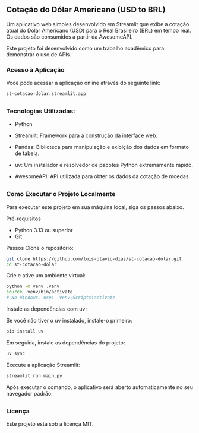 ## Cotação do Dólar Americano (USD to BRL)

Um aplicativo web simples desenvolvido em Streamlit que exibe a cotação atual do Dólar Americano (USD) para o Real Brasileiro (BRL) em tempo real. Os dados são consumidos a partir da AwesomeAPI.

Este projeto foi desenvolvido como um trabalho acadêmico para demonstrar o uso de APIs.

### Acesso à Aplicação

Você pode acessar a aplicação online através do seguinte link:

``st-cotacao-dolar.streamlit.app``

##

### Tecnologias Utilizadas:

  - Python

  - Streamlit: Framework para a construção da interface web.

  - Pandas: Biblioteca para manipulação e exibição dos dados em formato de tabela.

  - uv: Um instalador e resolvedor de pacotes Python extremamente rápido.

  - AwesomeAPI: API utilizada para obter os dados da cotação de moedas.

##
    
### Como Executar o Projeto Localmente

Para executar este projeto em sua máquina local, siga os passos abaixo.

Pré-requisitos

  - Python 3.13 ou superior
  - Git

Passos
    Clone o repositório:

``` bash
git clone https://github.com/luis-otavio-dias/st-cotacao-dolar.git
cd st-cotacao-dolar
```

Crie e ative um ambiente virtual:

``` bash
python -m venv .venv
source .venv/bin/activate
# No Windows, use: .venv\Scripts\activate
``` 
Instale as dependências com uv:

Se você não tiver o uv instalado, instale-o primeiro:

``` bash
pip install uv
``` 

Em seguida, instale as dependências do projeto:

``` bash
uv sync
``` 
Execute a aplicação Streamlit:

``` bash
streamlit run main.py
```
Após executar o comando, o aplicativo será aberto automaticamente no seu navegador padrão.

##

### Licença

Este projeto está sob a licença MIT.
